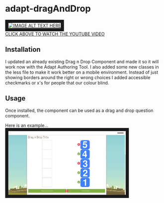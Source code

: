 # adapt-dragAndDrop

<a href="https://www.youtube.com/embed/8sUeU69uQrA" target="_blank"><img src="http://img.youtube.com/vi/g5Zd7Zja_go/3.jpg" alt="IMAGE ALT TEXT HERE" width="500" height="375" border="10" /><br/>CLICK ABOVE TO WATCH THE YOUTUBE VIDEO</a>

Installation
------------

I updated an already existing Drag n Drop Component and made it so it will work now with the Adapt Authoring Tool. I also added some new classes in the less file to make it work better on a mobile environment. Instead of just showing borders around the right or wrong choices I added accessible checkmarks or x's for people that our colour blind.

Usage
-----
Once installed, the component can be used as a drag and drop question component.

Here is an example... <br/>
<img src="https://raw.githubusercontent.com/mike-st/adapt-dragAndDrop/master/drag-ndrop-screenshot.png" alt="IMAGE ALT TEXT HERE" style="width: 75%; height: auto;" border="10" />
